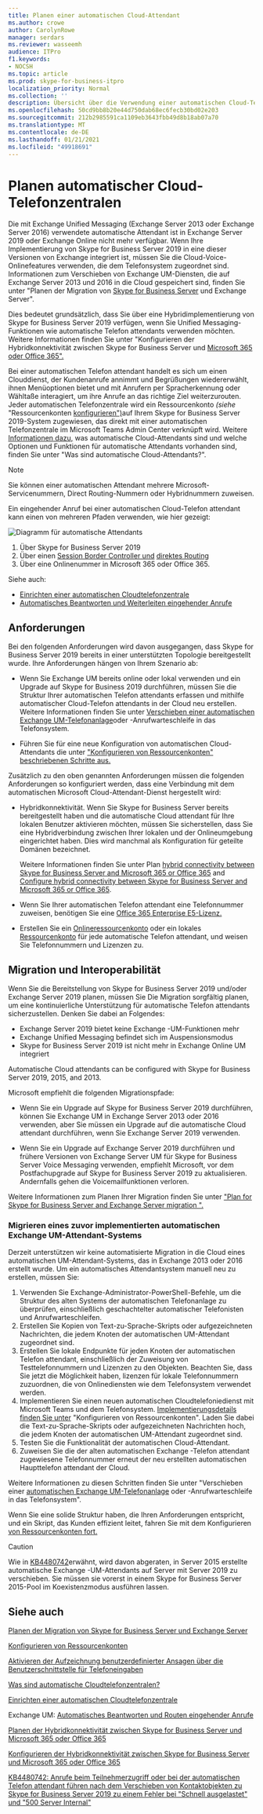 ```yaml
---
title: Planen einer automatischen Cloud-Attendant
ms.author: crowe
author: CarolynRowe
manager: serdars
ms.reviewer: wasseemh
audience: ITPro
f1.keywords:
- NOCSH
ms.topic: article
ms.prod: skype-for-business-itpro
localization_priority: Normal
ms.collection: ''
description: Übersicht über die Verwendung einer automatischen Cloud-Telefon attendant mit Skype for Business Server 2019
ms.openlocfilehash: 50cd9bb8b20e44d750dab68ec6fecb30bd02e203
ms.sourcegitcommit: 212b2985591ca1109eb3643fbb49d8b18ab07a70
ms.translationtype: MT
ms.contentlocale: de-DE
ms.lasthandoff: 01/21/2021
ms.locfileid: "49918691"
---
```

# <a name="plan-cloud-auto-attendants"></a>Planen automatischer Cloud-Telefonzentralen

Die mit Exchange Unified Messaging (Exchange Server 2013 oder Exchange Server 2016) verwendete automatische Attendant ist in Exchange Server 2019 oder Exchange Online nicht mehr verfügbar. Wenn Ihre Implementierung von Skype for Business Server 2019 in eine dieser Versionen von Exchange integriert ist, müssen Sie die Cloud-Voice-Onlinefeatures verwenden, die dem Telefonsystem zugeordnet sind. Informationen zum Verschieben von Exchange UM-Diensten, die auf Exchange Server 2013 und 2016 in die Cloud gespeichert sind, finden Sie unter "Planen der Migration von [Skype for Business Server](plan-um-migration.md) und Exchange Server".

Dies bedeutet grundsätzlich, dass Sie über eine Hybridimplementierung von Skype for Business Server 2019 verfügen, wenn Sie Unified Messaging-Funktionen wie automatische Telefon attendants verwenden möchten. Weitere Informationen finden Sie unter "Konfigurieren der Hybridkonnektivität zwischen Skype for Business Server und [Microsoft 365 oder Office 365".](configure-hybrid-connectivity.md)

Bei einer automatischen Telefon attendant handelt es sich um einen Clouddienst, der Kundenanrufe annimmt und Begrüßungen wiedererwählt, ihnen Menüoptionen bietet und mit Anrufern per Spracherkennung oder Wähltaße interagiert, um ihre Anrufe an das richtige Ziel weiterzurouten. Jeder automatischen Telefonzentrale wird ein Ressourcenkonto *(siehe* "Ressourcenkonten [konfigurieren")](configure-onprem-ra.md)auf Ihrem Skype for Business Server 2019-System zugewiesen, das direkt mit einer automatischen Telefonzentrale im Microsoft Teams Admin Center verknüpft wird. Weitere [Informationen dazu,](/SkypeForBusiness/what-is-phone-system-in-office-365/what-are-phone-system-auto-attendants.md) was automatische Cloud-Attendants sind und welche Optionen und Funktionen für automatische Attendants vorhanden sind, finden Sie unter "Was sind automatische Cloud-Attendants?".

> [!NOTE]
> Sie können einer automatischen Attendant mehrere Microsoft-Servicenummern, Direct Routing-Nummern oder Hybridnummern zuweisen.

Ein eingehender Anruf bei einer automatischen Cloud-Telefon attendant kann einen von mehreren Pfaden verwenden, wie hier gezeigt:

![Diagramm für automatische Attendants](../../SfBServer2019/media/AA-plan-concept.png)

1. Über Skype for Business Server 2019
2. Über einen [Session Border Controller und](/MicrosoftTeams/direct-routing-border-controllers.md) [direktes Routing](/MicrosoftTeams/direct-routing-plan.md)
3. Über eine Onlinenummer in Microsoft 365 oder Office 365.

Siehe auch:

- [Einrichten einer automatischen Cloudtelefonzentrale](/microsoftteams/create-a-phone-system-auto-attendant)
- [Automatisches Beantworten und Weiterleiten eingehender Anrufe](https://docs.microsoft.com/exchange/voice-mail-unified-messaging/automatically-answer-and-route-calls/automatically-answer-and-route-calls)

## <a name="requirements"></a>Anforderungen

Bei den folgenden Anforderungen wird davon ausgegangen, dass Skype for Business Server 2019 bereits in einer unterstützten Topologie bereitgestellt wurde.  Ihre Anforderungen hängen von Ihrem Szenario ab:

- Wenn Sie Exchange UM bereits online oder lokal verwenden und ein Upgrade auf Skype for Business 2019 durchführen, müssen Sie die Struktur Ihrer automatischen Telefon attendants erfassen und mithilfe automatischer Cloud-Telefon attendants in der Cloud neu erstellen. Weitere Informationen finden Sie unter [Verschieben einer automatischen Exchange UM-Telefonanlage](configure-onprem-ra.md#moving-an-exchange-um-auto-attendant-or-call-queue-to-phone-system)oder -Anrufwarteschleife in das Telefonsystem.

- Führen Sie für eine neue Konfiguration von automatischen Cloud-Attendants die unter ["Konfigurieren von Ressourcenkonten" beschriebenen Schritte aus.](configure-onprem-ra.md)

Zusätzlich zu den oben genannten Anforderungen müssen die folgenden Anforderungen so konfiguriert werden, dass eine Verbindung mit dem automatischen Microsoft Cloud-Attendant-Dienst hergestellt wird:

- Hybridkonnektivität. Wenn Sie Skype for Business Server bereits bereitgestellt haben und die automatische Cloud attendant für Ihre lokalen Benutzer aktivieren möchten, müssen Sie sicherstellen, dass Sie eine Hybridverbindung zwischen Ihrer lokalen und der Onlineumgebung eingerichtet haben. Dies wird manchmal als Konfiguration für geteilte Domänen bezeichnet.

   Weitere Informationen finden Sie unter Plan [hybrid connectivity between Skype for Business Server and Microsoft 365 or Office 365](plan-hybrid-connectivity.md) and [Configure hybrid connectivity between Skype for Business Server and Microsoft 365 or Office 365](configure-hybrid-connectivity.md).

- Wenn Sie Ihrer automatischen Telefon attendant eine Telefonnummer zuweisen, benötigen Sie eine [Office 365 Enterprise E5-Lizenz.](/skypeforbusiness/skype-for-business-and-microsoft-teams-add-on-licensing/license-options-based-on-your-plan/office-365-enterprise-e5-with-audio-conferencing)
- Erstellen Sie ein [Onlineressourcenkonto](/MicrosoftTeams/manage-resource-accounts.md) oder ein lokales [Ressourcenkonto](configure-onprem-ra.md) für jede automatische Telefon attendant, und weisen Sie Telefonnummern und Lizenzen zu. 

## <a name="migration-and-interoperability"></a>Migration und Interoperabilität

Wenn Sie die Bereitstellung von Skype for Business Server 2019 und/oder Exchange Server 2019 planen, müssen Sie Die Migration sorgfältig planen, um eine kontinuierliche Unterstützung für automatische Telefon attendants sicherzustellen. Denken Sie dabei an Folgendes:

- Exchange Server 2019 bietet keine Exchange -UM-Funktionen mehr
- Exchange Unified Messaging befindet sich im Auspensionsmodus
- Skype for Business Server 2019 ist nicht mehr in Exchange Online UM integriert

Automatische Cloud attendants can be configured with Skype for Business Server 2019, 2015, and 2013.

Microsoft empfiehlt die folgenden Migrationspfade:

- Wenn Sie ein Upgrade auf Skype for Business Server 2019 durchführen, können Sie Exchange UM in Exchange Server 2013 oder 2016 verwenden, aber Sie müssen ein Upgrade auf die automatische Cloud attendant durchführen, wenn Sie Exchange Server 2019 verwenden.

- Wenn Sie ein Upgrade auf Exchange Server 2019 durchführen und frühere Versionen von Exchange Server UM für Skype for Business Server Voice Messaging verwenden, empfiehlt Microsoft, vor dem Postfachupgrade auf Skype for Business Server 2019 zu aktualisieren.  Andernfalls gehen die Voicemailfunktionen verloren.

Weitere Informationen zum Planen Ihrer Migration finden Sie unter ["Plan for Skype for Business Server and Exchange Server migration ".](plan-um-migration.md)

### <a name="migrating-a-previously-implemented-exchange-um-auto-attendant-system"></a>Migrieren eines zuvor implementierten automatischen Exchange UM-Attendant-Systems

Derzeit unterstützen wir keine automatisierte Migration in die Cloud eines automatischen UM-Attendant-Systems, das in Exchange 2013 oder 2016 erstellt wurde. Um ein automatisches Attendantsystem manuell neu zu erstellen, müssen Sie:

1. Verwenden Sie Exchange-Administrator-PowerShell-Befehle, um die Struktur des alten Systems der automatischen Telefonanlage zu überprüfen, einschließlich geschachtelter automatischer Telefonisten und Anrufwarteschleifen.  
2. Erstellen Sie Kopien von Text-zu-Sprache-Skripts oder aufgezeichneten Nachrichten, die jedem Knoten der automatischen UM-Attendant zugeordnet sind.
3. Erstellen Sie lokale Endpunkte für jeden Knoten der automatischen Telefon attendant, einschließlich der Zuweisung von Testtelefonnummern und Lizenzen zu den Objekten. Beachten Sie, dass Sie jetzt die Möglichkeit haben, lizenzen für lokale Telefonnummern zuzuordnen, die von Onlinediensten wie dem Telefonsystem verwendet werden.
4. Implementieren Sie einen neuen automatischen Cloudtelefoniedienst mit Microsoft Teams und dem Telefonsystem. [Implementierungsdetails finden Sie unter](configure-onprem-ra.md) "Konfigurieren von Ressourcenkonten". Laden Sie dabei die Text-zu-Sprache-Skripts oder aufgezeichneten Nachrichten hoch, die jedem Knoten der automatischen UM-Attendant zugeordnet sind.
5. Testen Sie die Funktionalität der automatischen Cloud-Attendant.
6. Zuweisen Sie die der alten automatischen Exchange -Telefon attendant zugewiesene Telefonnummer erneut der neu erstellten automatischen Haupttelefon attendant der Cloud.

Weitere Informationen zu diesen Schritten finden Sie unter "Verschieben einer [automatischen Exchange UM-Telefonanlage](configure-onprem-ra.md#moving-an-exchange-um-auto-attendant-or-call-queue-to-phone-system) oder -Anrufwarteschleife in das Telefonsystem".

Wenn Sie eine solide Struktur haben, die Ihren Anforderungen entspricht, und ein Skript, das Kunden effizient leitet, fahren Sie mit dem Konfigurieren [von Ressourcenkonten fort.](configure-onprem-ra.md)

> [!CAUTION]
> Wie in [KB4480742](https://support.microsoft.com/help/4480742/call-failures-and-500-server-internal-error-after-migration-to-2019)erwähnt, wird davon abgeraten, in Server 2015 erstellte automatische Exchange -UM-Attendants auf Server mit Server 2019 zu verschieben. Sie müssen sie vorerst in einem Skype for Business Server 2015-Pool im Koexistenzmodus ausführen lassen.

## <a name="see-also"></a>Siehe auch

[Planen der Migration von Skype for Business Server und Exchange Server](plan-um-migration.md)

[Konfigurieren von Ressourcenkonten](configure-onprem-ra.md)

[Aktivieren der Aufzeichnung benutzerdefinierter Ansagen über die Benutzerschnittstelle für Telefoneingaben](https://docs.microsoft.com/exchange/voice-mail-unified-messaging/greetings-announcements-menus-and-prompts/enable-custom-prompt-recording)

[Was sind automatische Cloudtelefonzentralen?](/SkypeForBusiness/what-is-phone-system-in-office-365/what-are-phone-system-auto-attendants)

[Einrichten einer automatischen Cloudtelefonzentrale](/microsoftteams/create-a-phone-system-auto-attendant)

Exchange UM: [Automatisches Beantworten und Routen eingehender Anrufe](https://docs.microsoft.com/exchange/voice-mail-unified-messaging/automatically-answer-and-route-calls/automatically-answer-and-route-calls)

[Planen der Hybridkonnektivität zwischen Skype for Business Server und Microsoft 365 oder Office 365](plan-hybrid-connectivity.md)

[Konfigurieren der Hybridkonnektivität zwischen Skype for Business Server und Microsoft 365 oder Office 365](configure-hybrid-connectivity.md)

[KB4480742: Anrufe beim Teilnehmerzugriff oder bei der automatischen Telefon attendant führen nach dem Verschieben von Kontaktobjekten zu Skype for Business Server 2019 zu einem Fehler bei "Schnell ausgelastet" und "500 Server Internal"](https://support.microsoft.com/help/4480742/call-failures-and-500-server-internal-error-after-migration-to-2019)
